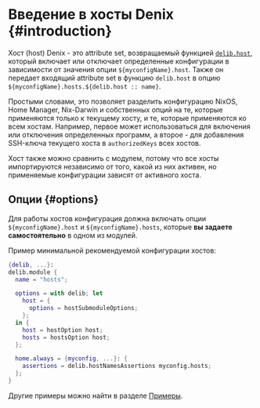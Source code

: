 # Введение в хосты Denix {#introduction}
Хост (host) Denix - это attribute set, возвращаемый функцией [`delib.host`](/ru/hosts/structure), который включает или отключает определенные конфигурации в зависимости от значения опции `${myconfigName}.host`. Также он передает входящий attribute set в функцию `delib.host` в опцию `${myconfigName}.hosts.${delib.host :: name}`.

Простыми словами, это позволяет разделить конфигурацию NixOS, Home Manager, Nix-Darwin и собственных опций на те, которые применяются только к текущему хосту, и те, которые применяются ко всем хостам. Например, первое может использоваться для включения или отключения определенных программ, а второе - для добавления SSH-ключа текущего хоста в `authorizedKeys` всех хостов.

Хост также можно сравнить с модулем, потому что все хосты импортируются независимо от того, какой из них активен, но применяемые конфигурации зависят от активного хоста.

## Опции {#options}
Для работы хостов конфигурация должна включать опции `${myconfigName}.host` и `${myconfigName}.hosts`, которые **вы задаете самостоятельно** в одном из модулей.

Пример минимальной рекомендуемой конфигурации хостов:

```nix
{delib, ...}:
delib.module {
  name = "hosts";

  options = with delib; let
    host = {
      options = hostSubmoduleOptions;
    };
  in {
    host = hostOption host;
    hosts = hostsOption host;
  };

  home.always = {myconfig, ...}: {
    assertions = delib.hostNamesAssertions myconfig.hosts;
  };
}
```

Другие примеры можно найти в разделе [Примеры](/ru/hosts/examples).
